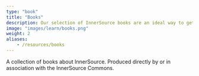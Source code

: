 ```yaml
---
type: "book"
title: "Books"
description: Our selection of InnerSource books are an ideal way to get acquainted with the concepts of InnerSource.
image: "images/learn/books.png"
weight: 2
aliases:
    - /resources/books
---
```

A collection of books about InnerSource. Produced directly by or in association with the InnerSource Commons.
